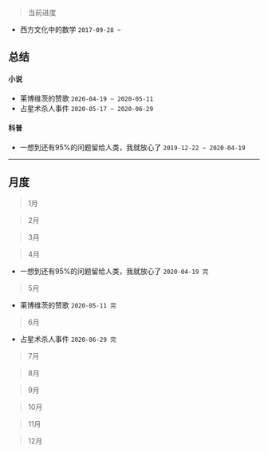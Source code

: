 > 当前进度

* 西方文化中的数学 `2017-09-28 ~`

## 总结

#### 小说

* 莱博维茨的赞歌 `2020-04-19 ~ 2020-05-11`
* 占星术杀人事件 `2020-05-17 ~ 2020-06-29`

#### 科普

* 一想到还有95%的问题留给人类，我就放心了 `2019-12-22 ~ 2020-04-19`

--- 

## 月度

> 1月

> 2月

> 3月

> 4月

* 一想到还有95%的问题留给人类，我就放心了 `2020-04-19 完`

> 5月

* 莱博维茨的赞歌 `2020-05-11 完`

> 6月

* 占星术杀人事件 `2020-06-29 完`

> 7月

> 8月

> 9月

> 10月

> 11月

> 12月
